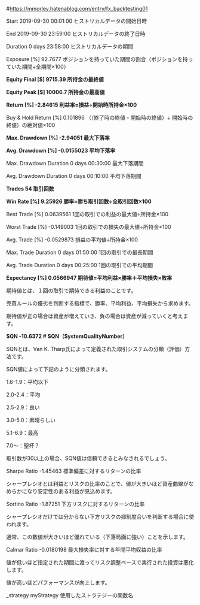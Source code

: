 #<https://mmorley.hatenablog.com/entry/fx_backtesting01>

Start                     2019-09-30 00:01:00 ヒストリカルデータの開始日時

End                       2019-09-30 23:59:00 ヒストリカルデータの終了日時

Duration                      0 days 23:58:00 ヒストリカルデータの期間

Exposure [%]                          92.7677 ポジションを持っていた期間の割合（ポジションを持っていた期間÷全期間×100）

**Equity Final [$]                      9715.39 所持金の最終値**

**Equity Peak [$]                       10006.7 所持金の最高値**

**Return [%]                           -2.84615 利益率=損益÷開始時所持金×100**

Buy & Hold Return [%]                0.101896 （（終了時の終値 - 開始時の終値）÷ 開始時の終値）の絶対値×100

**Max. Drawdown [%]                    -2.94051 最大下落率**

**Avg. Drawdown [%]                  -0.0155023 平均下落率**

Max. Drawdown Duration        0 days 00:30:00 最大下落期間

Avg. Drawdown Duration        0 days 00:10:00 平均下落期間

**Trades                                   54 取引回数**

**Win Rate [%]                          9.25926 勝率=勝ち取引回数÷全取引回数×100**

Best Trade [%]                      0.0639561 1回の取引での利益の最大値÷所持金×100

Worst Trade [%]                     -0.149003 1回の取引での損失の最大値÷所持金×100

Avg. Trade [%]                     -0.0529873 損益の平均値÷所持金×100

Max. Trade Duration           0 days 01:50:00 1回の取引での最長期間

Avg. Trade Duration           0 days 00:25:00 1回の取引での平均期間

**Expectancy [%]                      0.0566947 期待値=平均利益×勝率＋平均損失×敗率**

期待値とは、１回の取引で期待できる利益のことです。

売買ルールの優劣を判断する指標で、勝率、平均利益、平均損失から求めます。

期待値が正の場合は資産が増えていき、負の場合は資産が減っていくと考えます。

**SQN                                  -10.6372 # SQN（SystemQualityNumber）**

SQNとは、Van K. Tharp氏によって定義された取引システムの分類（評価）方法です。

SQN値によって下記のように分類されます。

1.6-1.9：平均以下

2.0-2.4：平均

2.5-2.9：良い

3.0-5.0：素晴らしい

5.1-6.9：最高

7.0～：聖杯？

取引数が30以上の場合、SQN値は信頼できるとみなされるでしょう。

Sharpe Ratio                         -1.45463 標準偏差に対するリターンの比率

シャープレシオとは利益とリスクの比率のことで、値が大きいほど資産曲線がなめらかになり安定性のある利益が見込めます。

Sortino Ratio                        -1.87251 下方リスクに対するリターンの比率

シャープレシオだけでは分からない下方リスクの抑制度合いを判断する場合に使われます。

通常、この数値が大きいほど優れている（下落局面に強い）ことを示します。

Calmar Ratio                       -0.0180198 最大損失率に対する年間平均収益の比率

値が低いほど指定された期間に渡ってリスク調整ベースで実行された投資は悪化します。

値が高いほどパフォーマンスが向上します。

_strategy                          myStrategy 使用したストラテジーの関数名
